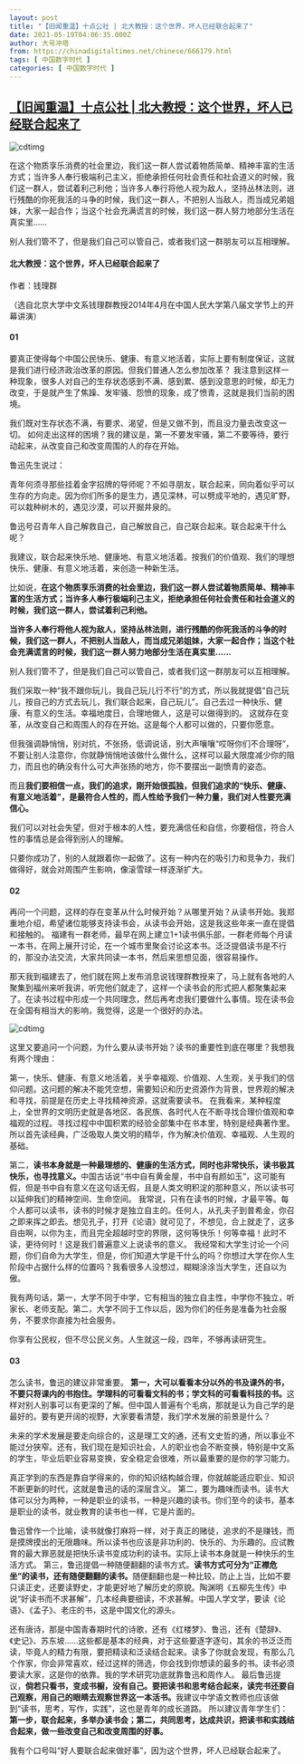 ```yaml
---
layout: post
title: "【旧闻重温】十点公社 | 北大教授：这个世界，坏人已经联合起来了"
date: 2021-05-19T04:06:35.000Z
author: 大号冲塔
from: https://chinadigitaltimes.net/chinese/666179.html
tags: [ 中国数字时代 ]
categories: [ 中国数字时代 ]
---
```

<!--1621397195000-->
[【旧闻重温】十点公社 | 北大教授：这个世界，坏人已经联合起来了](https://chinadigitaltimes.net/chinese/666179.html)
------

<div>
<p><img src="https://chinadigitaltimes.net/chinese/files/2021/05/post-666179-60a48ecd1b77e." alt="cdtimg" /></p><p>在这个物质享乐消费的社会里边，我们这一群人尝试着物质简单、精神丰富的生活方式；当许多人奉行极端利己主义，拒绝承担任何社会责任和社会道义的时候，我们这一群人，尝试着利己利他；当许多人奉行将他人视为敌人，坚持丛林法则，进行残酷的你死我活的斗争的时候，我们这一群人，不把别人当敌人，而当成兄弟姐妹，大家一起合作；当这个社会充满谎言的时候，我们这一群人努力地部分生活在真实里……</p><p>别人我们管不了，但是我们自己可以管自己，或者我们这一群朋友可以互相理解。</p><h4>北大教授：这个世界，坏人已经联合起来了</h4><p>作者：钱理群</p><p>（选自北京大学中文系钱理群教授2014年4月在中国人民大学第八届文学节上的开幕讲演）</p><h4>01</h4><p>要真正使得每个中国公民快乐、健康、有意义地活着，实际上要有制度保证，这就是我们进行经济政治改革的原因。但我们普通人怎么参加改革？ 我注意到这样一种现象，很多人对自己的生存状态感到不满、感到累、感到没意思的时候，却无力改变，于是就产生了焦躁、发牢骚、怨愤的现象，成了愤青，这就是我们当前的困境。</p><p>我们既对生存状态不满，有要求、渴望，但是又做不到，而且没力量去改变这一切。 如何走出这样的困境？我的建议是，第一不要发牢骚，第二不要等待，要行动起来，从改变自己和改变周围的人的存在开始。</p><p>鲁迅先生说过：</p><p>青年何须寻那些挂着金字招牌的导师呢？不如寻朋友，联合起来，同向着似乎可以生存的方向走。因为你们所多的是生力，遇见深林，可以劈成平地的，遇见旷野，可以栽种树木的，遇见沙漠，可以开掘井泉的。</p><p>鲁迅号召青年人自己解救自己，自己解放自己，自己联合起来。联合起来干什么呢？</p><p>我建议，联合起来快乐地、健康地、有意义地活着。按我们的价值观、我们的理想快乐、健康、有意义地活着，来创造一种新生活。 </p><p>比如说，<strong>在这个物质享乐消费的社会里边，我们这一群人尝试着物质简单、精神丰富的生活方式；当许多人奉行极端利己主义，拒绝承担任何社会责任和社会道义的时候，我们这一群人，尝试着利己利他。</strong></p><p><strong>当许多人奉行将他人视为敌人，坚持丛林法则，进行残酷的你死我活的斗争的时候，我们这一群人，不把别人当敌人，而当成兄弟姐妹，大家一起合作；当这个社会充满谎言的时候，我们这一群人努力地部分生活在真实里……</strong></p><p>别人我们管不了，但是我们自己可以管自己，或者我们这一群朋友可以互相理解。</p><p>我们采取一种“我不跟你玩儿，我自己玩儿行不行”的方式，所以我就提倡“自己玩儿，按自己的方式去玩儿，我们联合起来，自己玩儿”。自己去过一种快乐、健康、有意义的生活。幸福地度日，合理地做人，这是可以做得到的。 这就存在变革，从改变自己和周围人的存在开始。这是每个人都可以做的，只要你愿意。</p><p>但我强调静悄悄，别对抗，不张扬，低调说话，别大声嚷嚷“哎呀你们不合理呀”，不要让别人注意你，你就静悄悄地该做什么做什么，这样可以最大限度减少你的阻力，而且也的确没有什么可大声张扬的地方，你不要摆出一副愤青的姿态。</p><p>而且<strong>我们要相信一点，我们的追求，刚开始很孤独，但我们追求的“快乐、健康、有意义地活着”，是最符合人性的，而人性给予我们一种力量，我们对人性要充满信心。</strong></p><p>我们可以对社会失望，但对于根本的人性，要充满信任和自信，你要相信，符合人性的事情总是会得到别人的理解。</p><p>只要你成功了，别的人就跟着你一起做了。这有一种内在的吸引力和竞争力，我们做得好，就会对周围产生影响，像滚雪球一样逐渐扩大。</p><h4>02</h4><p>再问一个问题，这样的存在变革从什么时候开始？从哪里开始？从读书开始。我郑重地介绍，希望诸位能够支持读书会，从读书会开始，这是我这些年来一直在提倡和接触的。 福建有一群老师，最早在网上建立1+1读书俱乐部，一群老师每个月读一本书，在网上展开讨论，在一个城市里聚会讨论这本书。泛泛提倡读书是不行的，那没办法交流，大家共同读一本书，然后来思想见面，很容易操作。 </p><p>那天我到福建去了，他们就在网上发布消息说钱理群教授来了，马上就有各地的人聚集到福州来听我讲，听完他们就走了，这样一个读书会的形式把人都聚集起来了。在读书过程中形成一个共同理念，然后再考虑我们要做什么事情。现在读书会在全国有相当大的影响，我觉得，这是一个很好的办法。 </p><p><img src="https://chinadigitaltimes.net/chinese/files/2021/05/post-666179-60a48ecea288c." alt="cdtimg" /></p><p>这里又要追问一个问题，为什么要从读书开始？读书的重要性到底在哪里？我想我有两个理由：</p><p>第一，快乐、健康、有意义地活着，关乎幸福观、价值观、人生观，关乎我们的信仰问题。这问题的解决不能凭空想，需要知识和历史资源作为背景，世界观的解决和寻找，前提是在历史上寻找精神资源，这就需要读书。 在我看来，某种程度上，全世界的文明历史就是各地区、各民族、各时代人在不断寻找合理价值观和幸福观的过程。寻找过程中中国积累的经验全部集中在书本里，特别是经典著作里。所以首先读经典，广泛吸取人类文明的精华，作为解决价值观、幸福观、人生观的基础。</p><p>第二，<strong>读书本身就是一种最理想的、健康的生活方式，同时也非常快乐，读书极其快乐，也寻找意义。</strong>中国古话说“书中自有黄金屋，书中自有颜如玉”，这可能有假，但是书中自有意义在这句话无假，且是人类文明积淀的那种意义，所以读书可以延伸我们的精神空间、生命空间。 我常说，只有在读书的时候，才最平等。每个人都可以读书，读书的时候才是独立自主的。任何人，从孔夫子到普希金，你召之即来挥之即去。想见孔子，打开《论语》就可见了，不想见，合上就走了，这多自由啊，以你为主，而且完全超越时空的界限，这何等快乐！何等幸福！此时不读，更待何时！这是我们普遍意义上说读书的意义。 我经常和大学生讨论一个问题，你们自命为大学生，但是，你们知道大学是干什么的吗？你想过大学在你人生阶段中占据什么样的位置吗？我看很多人没想过，糊糊涂涂当大学生，还自以为傲。</p><p>我有两句话，第一，大学不同于中学，它有相当的独立自主性，中学你不独立，听家长、老师支配。第二，大学不同于工作以后，因为你们的任务是准备为社会服务，不要求你直接为社会服务。</p><p>你享有公民权，但不尽公民义务。人生就这一段，四年，不够再读研究生。</p><h4>03</h4><p>怎么读书，鲁迅的建议非常重要。 <strong>第一，大可以看看本分以外的书及课外的书，不要只将课内的书抱住。学理科的可看看文科的书；学文科的可看看科技的书。</strong>这样对别人别事可以有更深的了解。但中国人普遍有个毛病，那就是认为自己学的是最好的。要有更开阔的视野，大家要看清楚，我们学术发展的前景是什么？</p><p>未来的学术发展是要走向综合的，这是理工文的通，还有文史哲的通，所以事业不能过分狭窄。还有，我们现在是知识社会，人的职业也会不断变换，特别是中文系的学生，毕业后职业容易变换，安全稳定会很难，所以最重要的是你的学习能力。</p><p>真正学到的东西是靠自学得来的，你的知识结构越合理，你就越能适应职业、知识不断更新的时代，这就是鲁迅的话的深层含义。 第二，要为趣味而读书。读书大体可以分为两种，一种是职业的读书，一种是兴趣的读书。你们至今的读书，基本是职业的读书，就业教育的读书也一样，它是片面的。</p><p>鲁迅曾作一个比喻，读书就像打麻将一样，对于真正的赌徒，追求的不是赚钱，而是摸牌摸出的无限趣味。所以读书也应该是非功利的、快乐的、为乐趣的。应试教育的最大罪恶就是把快乐读书变成功利的读书。实际上读书本身就是一种快乐的生活方式。 第三，鲁迅提倡一种随便翻翻的读书方式。<strong>读书方式可分为“正襟危坐”的读书，还有随便翻翻的读书。</strong>随便翻翻也是一种比较，防止上当，比如不要只读正史，还要读野史，才能更好地了解历史的原貌。陶渊明《五柳先生传》中说“好读书而不求甚解”，几本经典要细读，不求甚解。中国人学文学，要读《论语》、《孟子》、老庄的书，这是中国文化的源头。</p><p>还有唐诗，那是中国青春期时代的诗歌，还有《红楼梦》、鲁迅，还有《楚辞》、《史记》、苏东坡……这些都是基本的经典，对于这些要逐字逐句，其余的书泛泛而读，毕竟人的精力有限，要把精读和泛读结合起来。读多了你就会发现，有那么几个作家，你会非常喜欢，经过这样的筛选，你会找到你想读的最多的书。读书必须要读大家，这是你的依靠。我的学术研究功底就靠鲁迅和周作人。 最后鲁迅提议，<strong>倘若只看书，变成书橱，没有自己。要把读书和思考结合起来，读完书还要自己观察，用自己的眼睛去观察世界这一本活书。</strong>我建议中学语文教师也应该做到“读书，思考，写作，实践”，这也是青年的成长道路。 所以建议青年学生们：<strong>第一步，联合起来，多举办读书会；第二，共同思考，达成共识，把读书和实践结合起来，做一些改变自己和改变周围的好事。</strong></p><p>我有个口号叫“好人要联合起来做好事”，因为这个世界，坏人已经联合起来了。</p>
</div>
